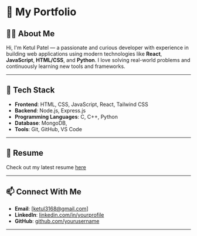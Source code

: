 # 💼 My Portfolio

## 🧑‍💻 About Me

Hi, I'm Ketul Patel — a passionate and curious developer with experience in building web applications using modern technologies like **React**, **JavaScript**, **HTML/CSS**, and **Python**. I love solving real-world problems and continuously learning new tools and frameworks.

---

## 🚀 Tech Stack

- **Frontend**: HTML, CSS, JavaScript, React, Tailwind CSS
- **Backend**: Node.js, Express.js
- **Programming Languages**: C, C++, Python
- **Database**: MongoDB,
- **Tools**: Git, GitHub, VS Code

---

## 📝 Resume

Check out my latest resume [here](https://drive.google.com/file/d/1Gs2v8ARxsM31dtWIlZqkTQMGQr5JI-rF/view?usp=drive_link)

---

## 📫 Connect With Me

- **Email**: [ketul3168@gmail.com]
- **LinkedIn**: [linkedin.com/in/yourprofile](https://www.linkedin.com/in/ketul-patel-0654b0266/)
- **GitHub**: [github.com/yourusername](https://github.com/KFS-developer)

---